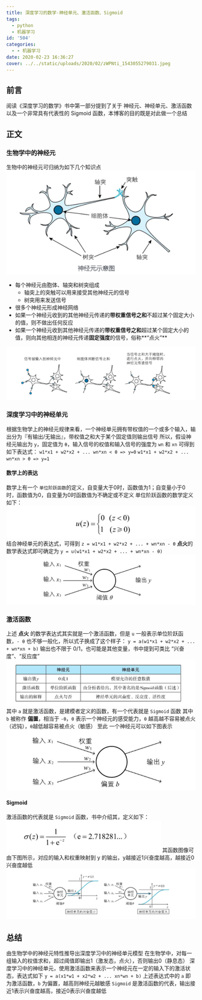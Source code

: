 ```yaml
---
title: 深度学习的数学-神经单元、激活函数、Sigmoid
tags:
  - python
  - 机器学习
id: '504'
categories:
  - - 机器学习
date: 2020-02-23 16:36:27
cover: ../../static/uploads/2020/02/zWPNti_1543055279031.jpeg
---
```




## 前言

阅读《深度学习的数学》书中第一部分提到了关于 神经元、神经单元、激活函数以及一个非常具有代表性的 Sigmoid 函数，本博客的目的既是对此做一个总结

## 正文

### 生物学中的神经元

生物中的神经元可归纳为如下几个知识点 [![](../static/uploads/2020/02/4fe312a30061c14e8a3b2ceed9adc8ff.png)](../static/uploads/2020/02/4fe312a30061c14e8a3b2ceed9adc8ff.png)

*   每个神经元由胞体、轴突和树突组成
    *   轴突上的突触可以用来接受其他神经元的信号
    *   树突用来发送信号
*   很多个神经元形成神经网络
*   如果一个神经元收到的其他神经元传递的**带权重信号之和**不超过某个固定大小的值，则不做出任何反应
*   如果一个神经元收到其他神经元传递的**带权重信号之和**超过某个固定大小的值，则向其他相连的神经元传递**固定强度**的信号，俗称**“点火”**

[![](../static/uploads/2020/02/e9c14f347efd8d0f6e1bb7121e2ef4e4.png)](../static/uploads/2020/02/e9c14f347efd8d0f6e1bb7121e2ef4e4.png)

### 深度学习中的神经单元

根据生物学上的神经元规律来看，一个神经单元拥有带权值的一个或多个输入，输出分为『有输出/无输出』，带权值之和大于某个固定值则输出信号 所以，假设神经元输出为 `y`，固定值为 `θ`，输入信号的权值和输入信号的强度为 `wn` 和 `xn` 可得到如下表达式： `w1*x1 + w2*x2 + ... wn*xn < θ => y=0` `w1*x1 + w2*x2 + ... wn*xn > θ => y=1`

#### 数学上的表达

数学上有一个 `单位阶跃函数`的定义，自变量大于0时，函数值为1；自变量小于0时，函数值为0，自变量为0时函数值为不确定或不定义 单位阶跃函数的数学定义如下： [![](../static/uploads/2020/02/636c311a0b959f10fefd33e438a776af.png)](../static/uploads/2020/02/636c311a0b959f10fefd33e438a776af.png) 结合神经单元的表达式，可得到 `z = w1*x1 + w2*x2 + ... + wn*xn - θ` **点火**的数学表达式即可确定为 `y = u(w1*x1 + w2*x2 + ... + wn*xn - θ)` [![](../static/uploads/2020/02/cdb747b628d8506daf042ef2b6f0dacd.png)](../static/uploads/2020/02/cdb747b628d8506daf042ef2b6f0dacd.png)

### 激活函数

上述 **点火** 的数学表达式其实就是一个激活函数，但是 `u` 一般表示单位阶跃函数，`- θ` 也不够一般化，所以式子换成了这个样子： `y = a(w1*x1 + w2*x2 + ... + wn*xn + b)` 输出也不限于 0/1，也可能是其他变量，书中提到可类比 “兴奋度”、“反应度” [![](../static/uploads/2020/02/df9852cb76a83b868c5b8c5060018a6c.png)](../static/uploads/2020/02/df9852cb76a83b868c5b8c5060018a6c.png) 其中 `a` 就是激活函数，是建模者定义的函数，有一个代表就是 `Sigmoid` 函数 其中 `b` 被称作 **偏置**，相当于 `-θ`，`θ` 表示一个神经元的感受能力，`θ` 越高越不容易被点火（迟钝），`θ`越低越容易被点火（敏感） 至此 一个神经元可以如下图表示 [![](../static/uploads/2020/02/bc6f331021d64206646e8fc2a18c6b8f.png)](../static/uploads/2020/02/bc6f331021d64206646e8fc2a18c6b8f.png)

#### Sigmoid

激活函数的代表就是 `Sigmoid` 函数，书中介绍其，定义如下： [![](../static/uploads/2020/02/ccdc877796770b79c618bb62b7d400d9.png)](../static/uploads/2020/02/ccdc877796770b79c618bb62b7d400d9.png) 其函数图像可由下图所示，对应的输入和权重映射到 y 的输出，y越接近1兴奋度越高，越接近0兴奋度越低 [![](../static/uploads/2020/02/0269a1865034d017200c286e334a159e.png)](../static/uploads/2020/02/0269a1865034d017200c286e334a159e.png)

## 总结

由生物学中的神经元特性推导出深度学习中的神经单元模型 在生物学中，对每一组输入的权值求和，超过阈值即输出1（激发态，点火），否则输出0（静息态） 深度学习中的神经单元，使用激活函数来表示一个神经元在一定的输入下的激活状态，表达式如下 `y = a(x1*w1 + x2*w2 + ... xn*wn + b)` 上述表达式中的 `a` 即为激活函数，`b` 为偏置，越高则神经元越敏感 `Sigmoid` 是激活函数的代表，输出接近1表示兴奋度越高，接近0表示兴奋度越低